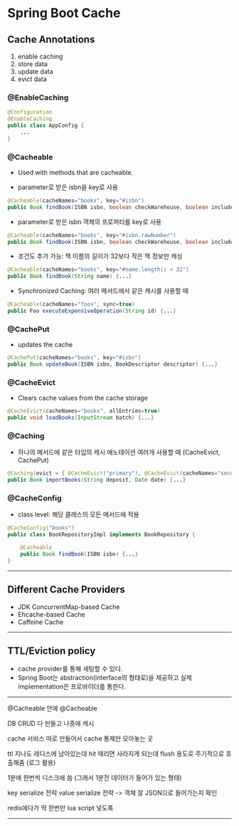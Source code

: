 # Spring Boot Cache

## Cache Annotations

1. enable caching
2. store data
3. update data
4. evict data

### @EnableCaching

```java
@Configuration
@EnableCaching
public class AppConfig {
    ...
}
```

### @Cacheable

- Used with methods that are cacheable.

- parameter로 받은 isbn을 key로 사용

```java
@Cacheable(cacheNames="books", key="#isbn")
public Book findBook(ISBN isbn, boolean checkWarehouse, boolean includeUsed) {...}
```

- parameter로 받은 isbn 객체의 프로퍼티를 key로 사용

```java
@Cacheable(cacheNames="books", key="#isbn.rawNumber")
public Book findBook(ISBN isbn, boolean checkWarehouse, boolean includeUsed) {...}
```

- 조건도 추가 가능: 책 이름의 길이가 32보다 작은 책 정보만 캐싱

```java
@Cacheable(cacheNames="books", key="#name.length() < 32")
public Book findBook(String name) {...}
```

- Synchronized Caching: 여러 메서드에서 같은 캐시를 사용할 때

```java
@Cacheable(cacheNames="foos", sync=true)
public Foo executeExpensiveOperation(String id) {...}
```

### @CachePut

- updates the cache

```java
@CachePut(cacheNames="books", key="#isbn")
public Book updateBook(ISBN isbn, BookDescriptor descriptor) {...}
```

### @CacheEvict

- Clears cache values from the cache storage

```java
@CacheEvict(cacheNames="books", allEntries=true)
public void loadBooks(InputStream batch) {...}
```

### @Caching

- 하나의 메서드에 같은 타입의 캐시 애노테이션 여러개 사용할 때 (CacheEvict, CachePut)

```java
@Caching(evict = { @CacheEvict("primary"), @CacheEvict(cacheNames="secondary", key="#p0") })
public Book importBooks(String deposit, Date date) {...}
```

### @CacheConfig

- class level: 해당 클래스의 모든 메서드에 적용

```java
@CacheConfig("books")
public class BookRepositoryImpl implements BookRepository {

    @Cacheable
    public Book findBook(ISBN isbn) {...}
}
```

---

## Different Cache Providers

- JDK ConcurrentMap-based Cache
- Ehcache-based Cache
- Caffeine Cache

---

## TTL/Eviction policy

- cache provider를 통해 세팅할 수 있다.
- Spring Boot는 abstraction(interface의 형태로)을 제공하고 실제 implementation은 프로바이더를 통한다.

---

@Cacheable 안에 @Cacheable

DB CRUD 다 만들고 나중에 캐시

cache 서비스 따로 만들어서 cache 통제만 모아놓는 곳

ttl 지나도 레디스에 남아있는데 hit 때리면 사라지게 되는데 flush 용도로 주기적으로 호출해줌 (로그 활용)

1분에 한번씩 디스크에 씀 (그래서 1분전 데이터가 들어가 있는 형태)

key serialize 전략
value serialize 전략 -> 객체 잘 JSON으로 들어가는지 확인

redis에다가 딱 한번만 lua script 넣도록

---

